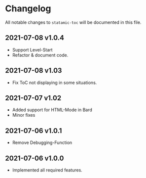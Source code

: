 # Changelog

All notable changes to `statamic-toc` will be documented in this file.

## 2021-07-08 v1.0.4

- Support Level-Start
- Refactor & document code.

## 2021-07-08 v1.03

- Fix ToC not displaying in some situations.

## 2021-07-07 v1.02

- Added support for HTML-Mode in Bard
- Minor fixes

## 2021-07-06 v1.0.1

- Remove Debugging-Function

## 2021-07-06 v1.0.0

- Implemented all required features.

